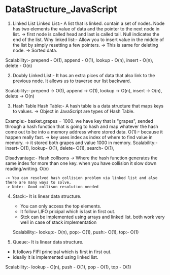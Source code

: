 # DataStructure_JavaScript

1. Linked List
Linked List:- A list that is linked. contain a set of nodes. Node has two elements the value of data and the pointer to the next node in list.
-> first node is called head and last is called tail. Null indicates the end of the list.
Why linked list:- Allow you to insert value in the middle of the list by simply resetting a few pointers.
-> This is same for deleting node.
-> Sorted data.

Scalability:-
   prepend - O(1),
   append - O(1),
   lookup - O(n),
   insert - O(n),
   delete - O(n)

2. Doubly Linked List:- It has an extra pices of data that also link to the previous node. It allows us to traverse our list backward.

Scalability:-
prepend -> O(1),
append -> O(1),
lookup -> O(n),
insert -> O(n),
delete -> O(n)


3. Hash Table
Hash Table:- A hash table is a data structure that maps keys to values.
-> Object in JavaScript are types of Hash Table.

Example:- basket.grapes = 1000.
    we have key that is "grapes", sended through a hash function that is going to hash and map whatever the hash come out to be into a memory address where stored data.
     O(1):- because it happen really fast.
     -> key uses index as index of where to find value in memory.
     -> it stored both grapes and value 1000 in memory.
     Scalability:-
      insert- O(1),
      lookup- O(1),
      delete- O(1),
      search- O(1),

Disadvantage:- Hash collisons -> Where the hash function generates the same index for more than one key. when you have collision it slow down reading/writing. O(n)

    -> You can resolved hash collision problem via linked list and also there are many ways to solve.
    -> Note:- Good collison resolution needed

4. Stack:- It is linear data structure.
   - You can only access the top elements.
   - It follow LIFO pricipal which is last in first out.
   - Stck can be implemented using arrays and linked list. both work very well in case of stack implementation

   Scalability:-
  lookup:- O(n),
  pop:- O(1),
  push:- O(1),
  top:- O(1)

5. Queue:- It is linear data structure.
  - It follows FIFI principal which is first in first out.
  - ideally it is implemented using linked list.

 Scalability:-
lookup - O(n),
push   - O(1),
pop    - O(1),
top    - O(1)
  

